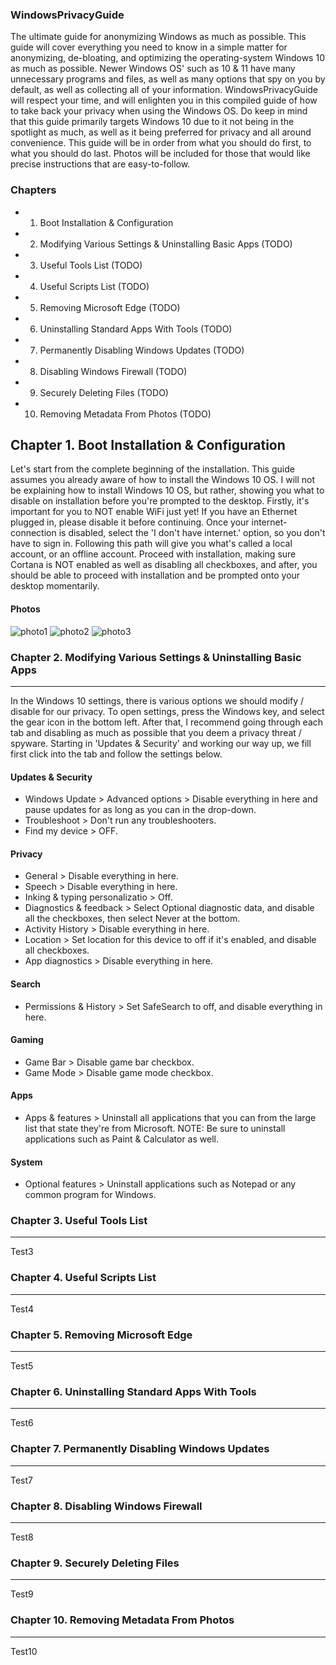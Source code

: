 ### WindowsPrivacyGuide
The ultimate guide for anonymizing Windows as much as possible.
This guide will cover everything you need to know in a simple matter for anonymizing, de-bloating, and optimizing the operating-system Windows 10 as much as possible.
Newer Windows OS' such as 10 & 11 have many unnecessary programs and files, as well as many options that spy on you by default, as well as collecting all of your information.
WindowsPrivacyGuide will respect your time, and will enlighten you in this compiled guide of how to take back your privacy when using the Windows OS.
Do keep in mind that this guide primarily targets Windows 10 due to it not being in the spotlight as much, as well as it being preferred for privacy and all around convenience.
This guide will be in order from what you should do first, to what you should do last. Photos will be included for those that would like precise instructions that are easy-to-follow.

### Chapters
- 1. Boot Installation & Configuration
- 2. Modifying Various Settings & Uninstalling Basic Apps (TODO)
- 3. Useful Tools List (TODO)
- 4. Useful Scripts List (TODO)
- 5. Removing Microsoft Edge (TODO)
- 6. Uninstalling Standard Apps With Tools (TODO)
- 7. Permanently Disabling Windows Updates (TODO)
- 8. Disabling Windows Firewall (TODO)
- 9. Securely Deleting Files (TODO)
- 10. Removing Metadata From Photos (TODO)

Chapter 1. Boot Installation & Configuration
------

Let's start from the complete beginning of the installation. This guide assumes you already aware of how to install the Windows 10 OS. I will not be explaining how to install Windows 10 OS, but rather, showing you what to disable on installation before you're prompted to the desktop. Firstly, it's important for you to NOT enable WiFi just yet! If you have an Ethernet plugged in, please disable it before continuing. Once your internet-connection is disabled, select the 'I don't have internet.' option, so you don't have to sign in. Following this path will give you what's called a local account, or an offline account. Proceed with installation, making sure Cortana is NOT enabled as well as disabling all checkboxes, and after, you should be able to proceed with installation and be prompted onto your desktop momentarily.

#### Photos
![photo1](https://i.imgur.com/aXnl9W0.png)
![photo2](https://i.imgur.com/YMQqBXl.png)
![photo3](https://i.imgur.com/1uy8jSi.png)

### Chapter 2. Modifying Various Settings & Uninstalling Basic Apps
------

In the Windows 10 settings, there is various options we should modify / disable for our privacy. To open settings, press the Windows key, and select the gear icon in the bottom left. After that, I recommend going through each tab and disabling as much as possible that you deem a privacy threat / spyware. Starting in 'Updates & Security' and working our way up, we fill first click into the tab and follow the settings below.

#### Updates & Security
- Windows Update > Advanced options > Disable everything in here and pause updates for as long as you can in the drop-down.
- Troubleshoot > Don't run any troubleshooters.
- Find my device > OFF.

#### Privacy
- General > Disable everything in here.
- Speech > Disable everything in here.
- Inking & typing personalizatio > Off.
- Diagnostics & feedback > Select Optional diagnostic data, and disable all the checkboxes, then select Never at the bottom.
- Activity History > Disable everything in here.
- Location > Set location for this device to off if it's enabled, and disable all checkboxes.
- App diagnostics > Disable everything in here.

#### Search
- Permissions & History > Set SafeSearch to off, and disable everything in here.

#### Gaming
- Game Bar > Disable game bar checkbox.
- Game Mode > Disable game mode checkbox.

#### Apps
- Apps & features > Uninstall all applications that you can from the large list that state they're from Microsoft.
NOTE: Be sure to uninstall applications such as Paint & Calculator as well.

#### System
- Optional features > Uninstall applications such as Notepad or any common program for Windows.

### Chapter 3. Useful Tools List
------

Test3

### Chapter 4. Useful Scripts List
------

Test4

### Chapter 5. Removing Microsoft Edge
------

Test5

### Chapter 6. Uninstalling Standard Apps With Tools
------

Test6

### Chapter 7. Permanently Disabling Windows Updates
------

Test7

### Chapter 8. Disabling Windows Firewall
------

Test8

### Chapter 9. Securely Deleting Files
------

Test9

### Chapter 10. Removing Metadata From Photos
------
Test10
